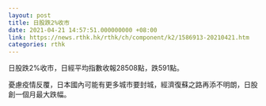 ```yaml
---
layout: post
title: 日股跌2%收市
date: 2021-04-21 14:57:51.000000000 +08:00
link: https://news.rthk.hk/rthk/ch/component/k2/1586913-20210421.htm
categories: rthk
---
```


日股跌2%收市，日經平均指數收報28508點，跌591點。

憂慮疫情反覆，日本國內可能有更多城市要封城，經濟復蘇之路再添不明朗，日股創一個月最大跌幅。
